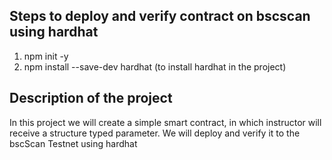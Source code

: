 
## Steps to deploy and verify contract on bscscan using hardhat
1. npm init -y
2. npm install --save-dev hardhat (to install hardhat in the project)



## Description of the project
In this project we will create a simple smart contract, in which instructor will receive a structure typed parameter. We will deploy and verify it to the bscScan Testnet using hardhat